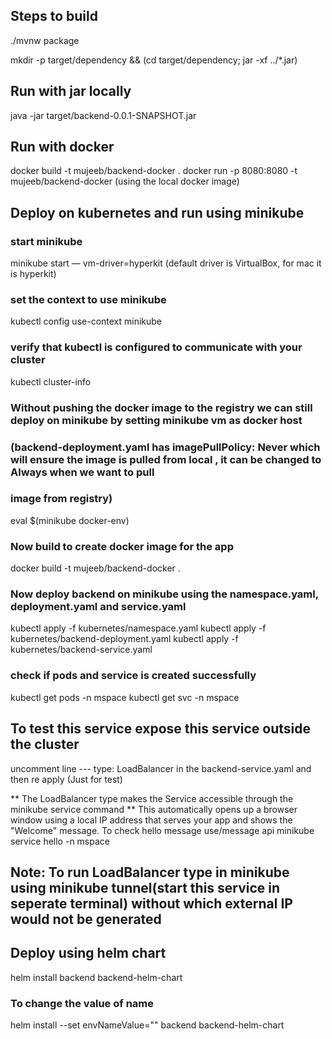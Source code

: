 ## Steps to build

./mvnw package

mkdir -p target/dependency && (cd target/dependency; jar -xf ../*.jar)

## Run with jar locally

java -jar target/backend-0.0.1-SNAPSHOT.jar

## Run with docker

docker build -t mujeeb/backend-docker .
docker run -p 8080:8080 -t mujeeb/backend-docker (using the local docker image)

## Deploy on kubernetes and run using minikube

### start minikube

minikube start — vm-driver=hyperkit (default driver is VirtualBox, for mac it is hyperkit)

### set the context to use minikube

kubectl config use-context minikube

### verify that kubectl is configured to communicate with your cluster

kubectl cluster-info

### Without pushing the docker image to the registry we can still deploy on minikube by setting minikube vm as docker host
### (backend-deployment.yaml has imagePullPolicy: Never which will ensure the image is pulled from local , it can be changed to Always when we want to pull
### image from registry)

eval $(minikube docker-env)


### Now build to create docker image for the app
docker build -t mujeeb/backend-docker .

### Now deploy backend on minikube using the namespace.yaml, deployment.yaml and service.yaml

kubectl apply -f kubernetes/namespace.yaml
kubectl apply -f kubernetes/backend-deployment.yaml
kubectl apply -f kubernetes/backend-service.yaml

### check if pods and service is created successfully

kubectl get pods -n mspace
kubectl get svc -n mspace


## To test this service expose this service outside the cluster

uncomment line --- type: LoadBalancer in the backend-service.yaml and then re apply (Just for test)

** The LoadBalancer type makes the Service accessible through the minikube service command
** This automatically opens up a browser window using a local IP address that serves your app and shows the "Welcome" message. To check hello message use/message api
minikube service hello -n mspace


## Note: To run LoadBalancer type in minikube using minikube tunnel(start this service in seperate terminal) without which external IP would not be generated


## Deploy using helm chart
helm install backend backend-helm-chart

### To change the value of name
 helm install  --set envNameValue="<your value>" backend backend-helm-chart



